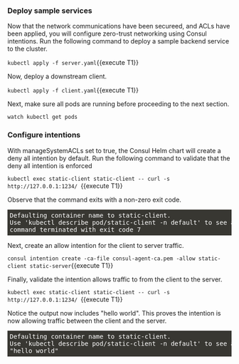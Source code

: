 <style>
    pre.console {
        background-color: rgb(56, 55, 50);
        font-family: "Fira Mono","DejaVu Sans Mono",Menlo,Consolas,"Liberation Mono",Monaco,"Lucida Console",monospace;
        color: white;
        overflow: auto;
        padding: 5px;
    }
</style>

### Deploy sample services

Now that the network communications have been secureed, and ACLs have been applied,
you will configure zero-trust networking using Consul intentions. Run the following
command to deploy a sample backend service to the cluster.

`kubectl apply -f server.yaml`{{execute T1}}

Now, deploy a downstream client.

`kubectl apply -f client.yaml`{{execute T1}}

Next, make sure all pods are running before proceeding to the next section.

`watch kubectl get pods`

### Configure intentions

With manageSystemACLs set to true, the Consul Helm chart will create a deny all intention by default.
Run the following command to validate that the deny all intention is enforced

`kubectl exec static-client static-client -- curl -s http://127.0.0.1:1234/ `{{execute T1}}

Observe that the command exits with a non-zero exit code.

<pre class="console">
Defaulting container name to static-client.
Use 'kubectl describe pod/static-client -n default' to see all of the containers in this pod.
command terminated with exit code 7
</pre>

Next, create an allow intention for the client to server traffic.

`consul intention create -ca-file consul-agent-ca.pem -allow static-client static-server`{{execute T1}}

Finally, validate the intention allows traffic to from the client to the server.

`kubectl exec static-client static-client -- curl -s http://127.0.0.1:1234/ `{{execute T1}}

Notice the output now includes "hello world". This proves the intention is now allowing
traffic between the client and the server.

<pre class="console">
Defaulting container name to static-client.
Use 'kubectl describe pod/static-client -n default' to see all of the containers in this pod.
"hello world"
</pre>

